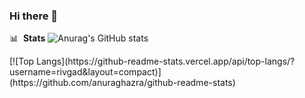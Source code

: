 ### Hi there 👋

<!--
**Rivgad/Rivgad** is a ✨ _special_ ✨ repository because its `README.md` (this file) appears on your GitHub profile.

Here are some ideas to get you started:

- 🔭 I’m currently working on ...
- 🌱 I’m currently learning ...
- 👯 I’m looking to collaborate on ...
- 🤔 I’m looking for help with ...
- 💬 Ask me about ...
- 📫 How to reach me: ...
- 😄 Pronouns: ...
- ⚡ Fun fact: ...
-->
📊 &nbsp;**Stats**
![Anurag's GitHub stats](https://github-readme-stats.vercel.app/api?username=anuraghazra&show_icons=true&theme=transparent)
<p>
[![Top Langs](https://github-readme-stats.vercel.app/api/top-langs/?username=rivgad&layout=compact)](https://github.com/anuraghazra/github-readme-stats)
